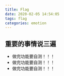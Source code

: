 ```yaml
---
title: Flag
date: 2020-02-05 14:54:05
tags: flag
categories: emotion
---
```


## **重要的事情说三遍**

- 做完功能要自测！！！
- 做完功能要自测！！！
- 做完功能要自测！！！